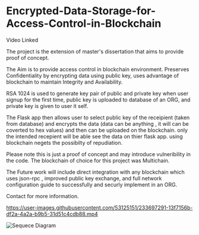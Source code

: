# Encrypted-Data-Storage-for-Access-Control-in-Blockchain
Video Linked

The project is the extension of master's dissertation that aims to provide proof of concept.

The Aim is to provide access control in blockchain environment. Preserves Confidentiality by encrypting data using public key, uses advantage of blockchain to maintain Integrity and Availability.

RSA 1024 is used to generate key pair of public and private key when user signup for the first time, public key is uploaded to database of an ORG, and private key is given to user it self. 

The Flask app then allows user to select public key of the receipient (taken from database) and encrypts the data (data can be anything , it will can be coverted to hex values) and then can be uploaded on the blockchain. only the intended recepient will be able see the data on thier flask app. using blockchain negets the possibilty of repudiation.

Please note this is just a proof of concept and may introduce vulneribility in the code. The blockchain of choice for this project was Multichain.

The Future work will include direct integration with any blockchain which uses json-rpc , improved public key exchange, and full network configuration guide to successfully and securly implement in an ORG. 

Contact for more information.





https://user-images.githubusercontent.com/53125151/233697291-13f7156b-df2a-4a2a-b9b5-31d51c4cdb88.mp4

![Sequece Diagram](https://user-images.githubusercontent.com/53125151/233702186-2e7858db-a269-4228-a9e9-8abf169bb1e0.png)
